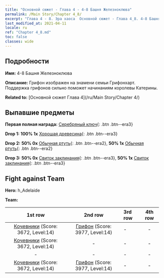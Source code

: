 ```yaml
---
title: "Основной сюжет - Глава 4 - 4-8 Башня Железноклюва"
permalink: /Main Story/Chapter 4_8/
excerpt: "Глава 4 - 8. Эра хаоса  Основной сюжет - Глава 4_8. 4-8 Башня Железноклюва"
last_modified_at: 2021-04-11
locale: ru
ref: "Chapter 4_8.md"
toc: false
classes: wide
---
```


## Подробности

 **Имя:** 4-8 Башня Железноклюва

 **Описание:** Грифон изображен на знамени семьи Грифонхарт. Поддержка грифонов сильно поможет начинаниям королевы Катерины.

 **Related to:** [Основной сюжет Глава 4](/ru/Main Story/Chapter 4/)

## Выпавшие предметы

 **Первая полная награда:** [Серебряный ключ](/ru/Items/con_693/){: .btn .btn--era3}

 **Drop 1:** **100% 1x** [Хорошая древесина](/ru/Items/mat_13/){: .btn .btn--era3}

 **Drop 2:** **50% 0x** [Обычная ртуть](/ru/Items/mat_8/){: .btn .btn--era2}, **50% 1x** [Обычная ртуть](/ru/Items/mat_8/){: .btn .btn--era2}

 **Drop 3:** **50% 0x** [Свиток заклинания](/ru/Items/con_694/){: .btn .btn--era3}, **50% 1x** [Свиток заклинания](/ru/Items/con_694/){: .btn .btn--era3}


## Fight against Team
 **Hero:** h_Adelaide

 **Team:**


  | 1st row | 2nd row | 3rd row | 4th row |
  |:----:|:----:|:----|:----:|
  | [Кочевники](/ru/units/Nomad/) (Score: 3672, Level:14)  | [Грифон](/ru/units/Griffin/) (Score: 3977, Level:14)  | - | - |
  | [Кочевники](/ru/units/Nomad/) (Score: 3672, Level:14)  | - | - | - |
  | - | - | - | - |
  | [Кочевники](/ru/units/Nomad/) (Score: 3672, Level:14)  | [Грифон](/ru/units/Griffin/) (Score: 3977, Level:14)  | - | - |


